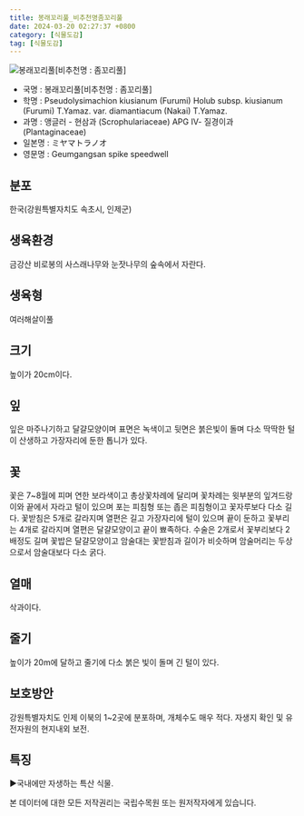 ```yaml
---
title: 봉래꼬리풀_비추천명좀꼬리풀
date: 2024-03-20 02:27:37 +0800
category: [식물도감]
tag: [식물도감]
---
```




![봉래꼬리풀[비추천명 : 좀꼬리풀]](/fileUpload/plants/basic/Scrophulariaceae/Veronica/9683/9683_1_th2.jpg)
- 국명 : 봉래꼬리풀[비추천명 : 좀꼬리풀]
- 학명 : Pseudolysimachion kiusianum (Furumi) Holub subsp. kiusianum (Furumi) T.Yamaz. var. diamantiacum (Nakai) T.Yamaz.
- 과명 : 앵글러 - 현삼과 (Scrophulariaceae) APG Ⅳ- 질경이과 (Plantaginaceae)
- 일본명 : ミヤマトラノオ
- 영문명 : Geumgangsan spike speedwell


## 분포
한국(강원특별자치도 속초시, 인제군) 
## 생육환경
금강산 비로봉의 사스래나무와 눈잣나무의 숲속에서 자란다.
## 생육형
여러해살이풀
## 크기
높이가 20cm이다.
## 잎
잎은 마주나기하고 달걀모양이며 표면은 녹색이고 뒷면은 붉은빛이 돌며 다소 딱딱한 털이 산생하고 가장자리에 둔한 톱니가 있다.
## 꽃
꽃은 7~8월에 피며 연한 보라색이고 총상꽃차례에 달리며 꽃차례는 윗부분의 잎겨드랑이와 끝에서 자라고 털이 있으며 포는 피침형 또는 좁은 피침형이고 꽃자루보다 다소 길다. 꽃받침은 5개로 갈라지며 열편은 길고 가장자리에 털이 있으며 끝이 둔하고 꽃부리는  4개로 갈라지며 열편은 달걀모양이고 끝이 뾰족하다. 수술은 2개로서 꽃부리보다 2배정도 길며 꽃밥은 달걀모양이고 암술대는 꽃받침과 길이가 비슷하며 암술머리는 두상으로서 암술대보다 다소 굵다.
## 열매
삭과이다.
## 줄기
높이가 20m에 달하고 줄기에 다소 붉은 빛이 돌며 긴 털이 있다.
## 보호방안
강원특별자치도 인제 이북의 1~2곳에 분포하며, 개체수도 매우 적다. 자생지 확인 및 유전자원의 현지내외 보전.
## 특징
▶국내에만 자생하는 특산 식물.






본 데이터에 대한 모든 저작권리는 국립수목원 또는 원저작자에게 있습니다.
